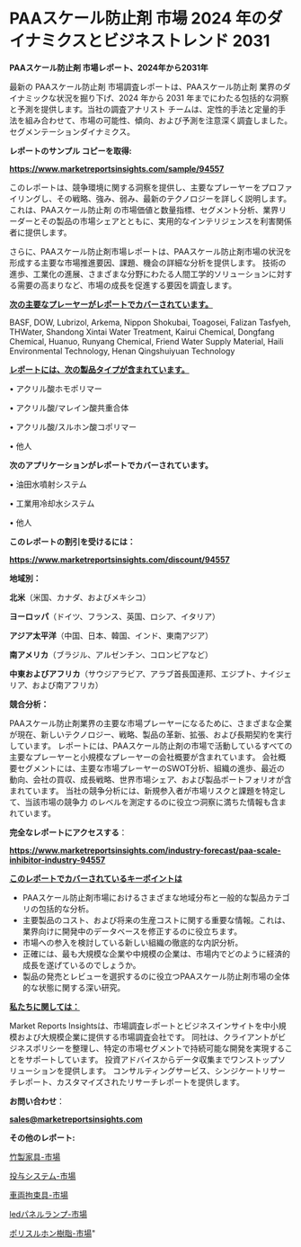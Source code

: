 # PAAスケール防止剤 市場 2024 年のダイナミクスとビジネストレンド 2031

<strong>PAAスケール防止剤 市場レポート、2024年から2031年</strong>

最新の PAAスケール防止剤 市場調査レポートは、PAAスケール防止剤 業界のダイナミックな状況を掘り下げ、2024 年から 2031 年までにわたる包括的な洞察と予測を提供します。当社の調査アナリスト チームは、定性的手法と定量的手法を組み合わせて、市場の可能性、傾向、および予測を注意深く調査しました。 セグメンテーションダイナミクス。



<strong>レポートのサンプル コピーを取得:</strong> <a href=https://www.marketreportsinsights.com/sample/94557>

<strong><u>https://www.marketreportsinsights.com/sample/94557</u></strong></a>

このレポートは、競争環境に関する洞察を提供し、主要なプレーヤーをプロファイリングし、その戦略、強み、弱み、最新のテクノロジーを詳しく説明します。 これは、PAAスケール防止剤 の市場価値と数量指標、セグメント分析、業界リーダーとその製品の市場シェアとともに、実用的なインテリジェンスを利害関係者に提供します。

さらに、PAAスケール防止剤市場レポートは、PAAスケール防止剤市場の状況を形成する主要な市場推進要因、課題、機会の詳細な分析を提供します。 技術の進歩、工業化の進展、さまざまな分野にわたる人間工学的ソリューションに対する需要の高まりなど、市場の成長を促進する要因を調査します。



<strong><u>次の主要なプレーヤーがレポートでカバーされています。</u></strong>

BASF, DOW, Lubrizol, Arkema, Nippon Shokubai, Toagosei, Falizan Tasfyeh, THWater, Shandong Xintai Water Treatment, Kairui Chemical, Dongfang Chemical, Huanuo, Runyang Chemical, Friend Water Supply Material, Haili Environmental Technology, Henan Qingshuiyuan Technology



<strong><u><b>レポートには、次の製品タイプが含まれています。</b></u></strong>

• アクリル酸ホモポリマー

• アクリル酸/マレイン酸共重合体

• アクリル酸/スルホン酸コポリマー

• 他人



<strong><b>次のアプリケーションがレポートでカバーされています。</b></strong>

• 油田水噴射システム

• 工業用冷却水システム

• 他人



<strong><b>このレポートの割引を受けるには：</b></strong><a href=https://www.marketreportsinsights.com/discount/94557>

<strong><u>https://www.marketreportsinsights.com/discount/94557</u></strong></a>



<strong>地域別：</strong>



<strong>北米</strong>（米国、カナダ、およびメキシコ）



<strong>ヨーロッパ</strong>（ドイツ、フランス、英国、ロシア、イタリア）



<strong>アジア太平洋</strong>（中国、日本、韓国、インド、東南アジア）



<strong>南アメリカ</strong>（ブラジル、アルゼンチン、コロンビアなど）



<strong>中東およびアフリカ</strong>（サウジアラビア、アラブ首長国連邦、エジプト、ナイジェリア、および南アフリカ）



<strong>競合分析：</strong>

PAAスケール防止剤業界の主要な市場プレーヤーになるために、さまざまな企業が現在、新しいテクノロジー、戦略、製品の革新、拡張、および長期契約を実行しています。 レポートには、PAAスケール防止剤の市場で活動しているすべての主要なプレーヤーと小規模なプレーヤーの会社概要が含まれています。 会社概要セグメントには、主要な市場プレーヤーのSWOT分析、組織の進歩、最近の動向、会社の買収、成長戦略、世界市場シェア、および製品ポートフォリオが含まれています。 当社の競争分析には、新規参入者が市場リスクと課題を特定して、当該市場の競争力 のレベルを測定するのに役立つ洞察に満ちた情報も含まれています。



<strong>完全なレポートにアクセスする</strong>：

<a href=https://www.marketreportsinsights.com/industry-forecast/paa-scale-inhibitor-industry-94557>

<strong><u>https://www.marketreportsinsights.com/industry-forecast/paa-scale-inhibitor-industry-94557</u></strong></a>



<strong><u><b>このレポートでカバーされているキーポイントは</b></u></strong>
<ul>
  <li>PAAスケール防止剤市場におけるさまざまな地域分布と一般的な製品カテゴリの包括的な分析。</li>
  <li>主要製品のコスト、および将来の生産コストに関する重要な情報。これは、業界向けに開発中のデータベースを修正するのに役立ちます。</li>
  <li>市場への参入を検討している新しい組織の徹底的な内訳分析。</li>
  <li>正確には、最も大規模な企業や中規模の企業は、市場内でどのように経済的成長を遂げているのでしょうか。</li>
  <li>製品の発売とレビューを選択するのに役立つPAAスケール防止剤市場の全体的な状態に関する深い研究。</li>
</ul>


<strong><u><b>私たちに関しては：</b></u></strong>

Market Reports Insightsは、市場調査レポートとビジネスインサイトを中小規模および大規模企業に提供する市場調査会社です。 同社は、クライアントがビジネスポリシーを整理し、特定の市場セグメントで持続可能な開発を実現することをサポートしています。 投資アドバイスからデータ収集までワンストップソリューションを提供します。 コンサルティングサービス、シンジケートリサーチレポート、カスタマイズされたリサーチレポートを提供します。



<strong><b>お問い合わせ</b></strong>：

<a href=mailto:sales@marketreportsinsights.com>

<strong><u>sales@marketreportsinsights.com</u></strong></a>



<strong>その他のレポート:</strong>

<a href=https://www.linkedin.com/pulse/竹製家具-市場-2023-総合分析と事業成長戦略-2030-market-mysteries-decoded-360-analy-whyaf/>竹製家具-市場</a>

<a href=https://www.linkedin.com/pulse/投与システム-市場-2023-総利益と主要ベンダー-2030-consumer-connection-collective-360-siwff/>投与システム-市場</a>

<a href=https://www.linkedin.com/pulse/車両拘束具-市場-2023-収益と成長ドライバー-2030-consumer-connection-collective-360-lebjf/>車両拘束具-市場</a>

<a href=https://www.linkedin.com/pulse/ledパネルランプ-市場-2023-収益と成長ドライバー-2030-pr-news-hub-nk8if/>ledパネルランプ-市場</a>

<a href=https://www.linkedin.com/pulse/ポリスルホン樹脂-市場-2023-最新の-cagr-および成長分析-2030-kbrmc/>ポリスルホン樹脂-市場</a>"
